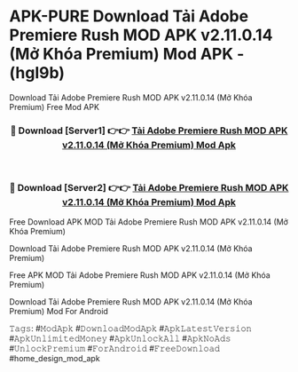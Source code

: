 # APK-PURE Download Tải Adobe Premiere Rush MOD APK v2.11.0.14 (Mở Khóa Premium) Mod APK - (hgl9b)
Download Tải Adobe Premiere Rush MOD APK v2.11.0.14 (Mở Khóa Premium) Free Mod APK

<div align="center">
<h3>🔴 Download [Server1] 👉👉 <a href="https://apk-comot.site?title=Tải_Adobe_Premiere_Rush_MOD_APK_v2.11.0.14_(Mở_Khóa_Premium)">Tải Adobe Premiere Rush MOD APK v2.11.0.14 (Mở Khóa Premium) Mod Apk</a></h3><br>

<h3>🔴 Download [Server2] 👉👉 <a href="https://apk-comot.site?title=Tải_Adobe_Premiere_Rush_MOD_APK_v2.11.0.14_(Mở_Khóa_Premium)">Tải Adobe Premiere Rush MOD APK v2.11.0.14 (Mở Khóa Premium) Mod Apk</a></h3>
</div>


Free Download APK MOD Tải Adobe Premiere Rush MOD APK v2.11.0.14 (Mở Khóa Premium)

Download Tải Adobe Premiere Rush MOD APK v2.11.0.14 (Mở Khóa Premium) 

Free APK MOD Tải Adobe Premiere Rush MOD APK v2.11.0.14 (Mở Khóa Premium) 

Download Tải Adobe Premiere Rush MOD APK v2.11.0.14 (Mở Khóa Premium) Mod For Android

𝚃𝚊𝚐𝚜: #𝙼𝚘𝚍𝙰𝚙𝚔 #𝙳𝚘𝚠𝚗𝚕𝚘𝚊𝚍𝙼𝚘𝚍𝙰𝚙𝚔 #𝙰𝚙𝚔𝙻𝚊𝚝𝚎𝚜𝚝𝚅𝚎𝚛𝚜𝚒𝚘𝚗 #𝙰𝚙𝚔𝚄𝚗𝚕𝚒𝚖𝚒𝚝𝚎𝚍𝙼𝚘𝚗𝚎𝚢 #𝙰𝚙𝚔𝚄𝚗𝚕𝚘𝚌𝚔𝙰𝚕𝚕 #𝙰𝚙𝚔𝙽𝚘𝙰𝚍𝚜 #𝚄𝚗𝚕𝚘𝚌𝚔𝙿𝚛𝚎𝚖𝚒𝚞𝚖 #𝙵𝚘𝚛𝙰𝚗𝚍𝚛𝚘𝚒𝚍 #𝙵𝚛𝚎𝚎𝙳𝚘𝚠𝚗𝚕𝚘𝚊𝚍 #home_design_mod_apk